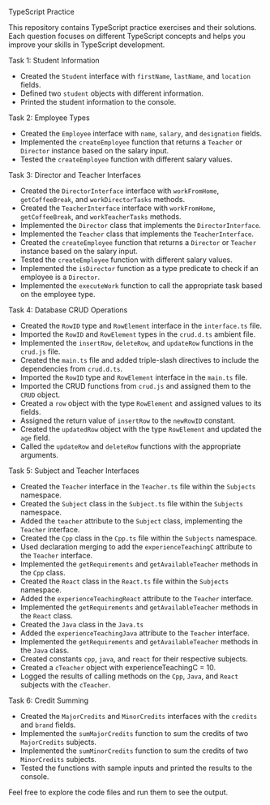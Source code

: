 TypeScript Practice

This repository contains TypeScript practice exercises and their solutions. Each question focuses on different TypeScript concepts and helps you improve your skills in TypeScript development.

Task 1: Student Information

- Created the `Student` interface with `firstName`, `lastName`, and `location` fields.
- Defined two `student` objects with different information.
- Printed the student information to the console.

Task 2: Employee Types

- Created the `Employee` interface with `name`, `salary`, and `designation` fields.
- Implemented the `createEmployee` function that returns a `Teacher` or `Director` instance based on the salary input.
- Tested the `createEmployee` function with different salary values.

Task 3: Director and Teacher Interfaces

- Created the `DirectorInterface` interface with `workFromHome`, `getCoffeeBreak`, and `workDirectorTasks` methods.
- Created the `TeacherInterface` interface with `workFromHome`, `getCoffeeBreak`, and `workTeacherTasks` methods.
- Implemented the `Director` class that implements the `DirectorInterface`.
- Implemented the `Teacher` class that implements the `TeacherInterface`.
- Created the `createEmployee` function that returns a `Director` or `Teacher` instance based on the salary input.
- Tested the `createEmployee` function with different salary values.
- Implemented the `isDirector` function as a type predicate to check if an employee is a `Director`.
- Implemented the `executeWork` function to call the appropriate task based on the employee type.

Task 4: Database CRUD Operations

- Created the `RowID` type and `RowElement` interface in the `interface.ts` file.
- Imported the `RowID` and `RowElement` types in the `crud.d.ts` ambient file.
- Implemented the `insertRow`, `deleteRow`, and `updateRow` functions in the `crud.js` file.
- Created the `main.ts` file and added triple-slash directives to include the dependencies from `crud.d.ts`.
- Imported the `RowID` type and `RowElement` interface in the `main.ts` file.
- Imported the CRUD functions from `crud.js` and assigned them to the `CRUD` object.
- Created a `row` object with the type `RowElement` and assigned values to its fields.
- Assigned the return value of `insertRow` to the `newRowID` constant.
- Created the `updatedRow` object with the type `RowElement` and updated the `age` field.
- Called the `updateRow` and `deleteRow` functions with the appropriate arguments.

Task 5: Subject and Teacher Interfaces

- Created the `Teacher` interface in the `Teacher.ts` file within the `Subjects` namespace.
- Created the `Subject` class in the `Subject.ts` file within the `Subjects` namespace.
- Added the `teacher` attribute to the `Subject` class, implementing the `Teacher` interface.
- Created the `Cpp` class in the `Cpp.ts` file within the `Subjects` namespace.
- Used declaration merging to add the `experienceTeachingC` attribute to the `Teacher` interface.
- Implemented the `getRequirements` and `getAvailableTeacher` methods in the `Cpp` class.
- Created the `React` class in the `React.ts` file within the `Subjects` namespace.
- Added the `experienceTeachingReact` attribute to the `Teacher` interface.
- Implemented the `getRequirements` and `getAvailableTeacher` methods in the `React` class.
- Created the `Java` class in the `Java.ts`
- Added the `experienceTeachingJava` attribute to the `Teacher` interface.
- Implemented the `getRequirements` and `getAvailableTeacher` methods in the `Java` class.
- Created constants `cpp`, `java`, and `react` for their respective subjects.
- Created a `cTeacher` object with experienceTeachingC = 10.
- Logged the results of calling methods on the `Cpp`, `Java`, and `React` subjects with the `cTeacher`.

Task 6: Credit Summing

- Created the `MajorCredits` and `MinorCredits` interfaces with the `credits` and `brand` fields.
- Implemented the `sumMajorCredits` function to sum the credits of two `MajorCredits` subjects.
- Implemented the `sumMinorCredits` function to sum the credits of two `MinorCredits` subjects.
- Tested the functions with sample inputs and printed the results to the console.

Feel free to explore the code files and run them to see the output.
